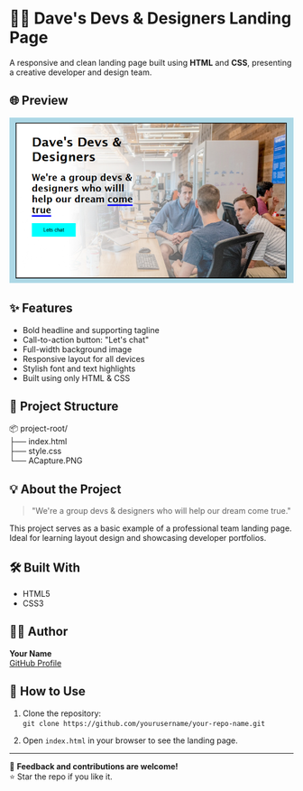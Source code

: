 # 👨‍💻 Dave's Devs & Designers Landing Page

A responsive and clean landing page built using **HTML** and **CSS**, presenting a creative developer and design team.

## 🌐 Preview

![Landing Page Preview](ACapture.PNG)

## ✨ Features

- Bold headline and supporting tagline
- Call-to-action button: "Let's chat"
- Full-width background image
- Responsive layout for all devices
- Stylish font and text highlights
- Built using only HTML & CSS

## 📁 Project Structure

📦 project-root/  
├── index.html  
├── style.css  
└── ACapture.PNG

## 💡 About the Project

> "We're a group devs & designers who will help our dream come true."

This project serves as a basic example of a professional team landing page. Ideal for learning layout design and showcasing developer portfolios.

## 🛠️ Built With

- HTML5  
- CSS3

## 🧑‍💻 Author

**Your Name**  
[GitHub Profile](https://github.com/yourusername)

## 🚀 How to Use

1. Clone the repository:  
   `git clone https://github.com/yourusername/your-repo-name.git`

2. Open `index.html` in your browser to see the landing page.

---

📢 **Feedback and contributions are welcome!**  
⭐ Star the repo if you like it.
